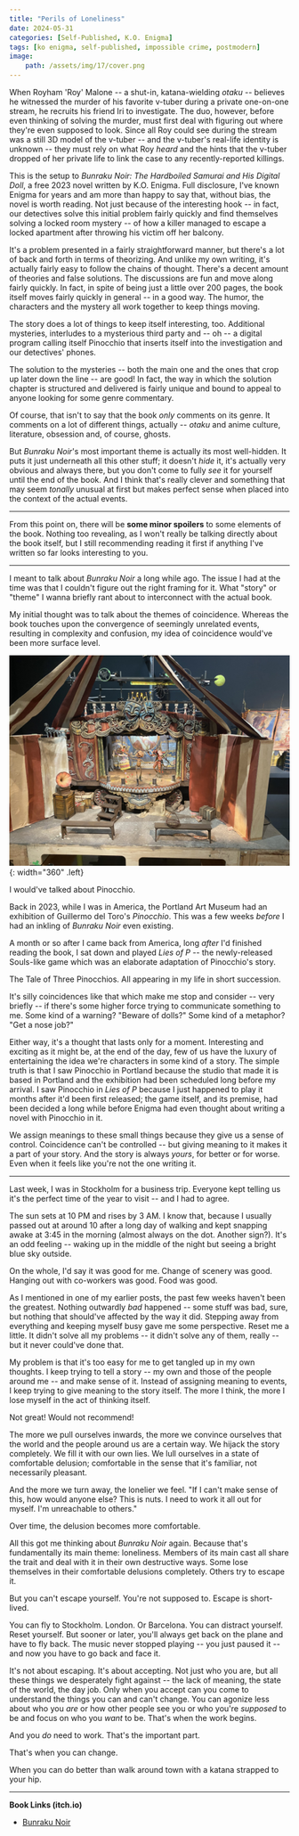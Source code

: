 ```yaml
---
title: "Perils of Loneliness"
date: 2024-05-31
categories: [Self-Published, K.O. Enigma]
tags: [ko enigma, self-published, impossible crime, postmodern]
image: 
    path: /assets/img/17/cover.png
---
```


When Royham 'Roy' Malone -- a shut-in, katana-wielding *otaku* -- believes he witnessed the murder of his favorite v-tuber during a private one-on-one stream, he recruits his friend Iri to investigate. The duo, however, before even thinking of solving the murder, must first deal with figuring out where they're even supposed to look. Since all Roy could see during the stream was a still 3D model of the v-tuber -- and the v-tuber's real-life identity is unknown -- they must rely on what Roy *heard* and the hints that the v-tuber dropped of her private life to link the case to any recently-reported killings.

This is the setup to *Bunraku Noir: The Hardboiled Samurai and His Digital Doll*, a free 2023 novel written by K.O. Enigma. Full disclosure, I've known Enigma for years and am more than happy to say that, without bias, the novel is worth reading. Not just because of the interesting hook -- in fact, our detectives solve this initial problem fairly quickly and find themselves solving a locked room mystery -- of how a killer managed to escape a locked apartment after throwing his victim off her balcony.

It's a problem presented in a fairly straightforward manner, but there's a lot of back and forth in terms of theorizing. And unlike my own writing, it's actually fairly easy to follow the chains of thought. There's a decent amount of theories and false solutions. The discussions are fun and move along fairly quickly. In fact, in spite of being just a little over 200 pages, the book itself moves fairly quickly in general -- in a good way. The humor, the characters and the mystery all work together to keep things moving.

The story does a lot of things to keep itself interesting, too. Additional mysteries, interludes to a mysterious third party and -- oh -- a digital program calling itself Pinocchio that inserts itself into the investigation and our detectives' phones.

The solution to the mysteries -- both the main one and the ones that crop up later down the line -- are good! In fact, the way in which the solution chapter is structured and delivered is fairly unique and bound to appeal to anyone looking for some genre commentary.

Of course, that isn't to say that the book *only* comments on its genre. It comments on a lot of different things, actually -- *otaku* and anime culture, literature, obsession and, of course, ghosts.

But *Bunraku Noir*'s most important theme is actually its most well-hidden. It puts it just underneath all this other stuff; it doesn't *hide* it, it's actually very obvious and always there, but you don't come to fully *see* it for yourself until the end of the book. And I think that's really clever and something that may seem *tonally* unusual at first but makes perfect sense when placed into the context of the actual events.

---

From this point on, there will be **some minor spoilers** to some elements of the book. Nothing too revealing, as I won't really be talking directly about the book itself, but I still recommending reading it first if anything I've written so far looks interesting to you.

---

I meant to talk about *Bunraku Noir* a long while ago. The issue I had at the time was that I couldn't figure out the right framing for it. What "story" or "theme" I wanna briefly rant about to interconnect with the actual book.

My initial thought was to talk about the themes of coincidence. Whereas the book touches upon the convergence of seemingly unrelated events, resulting in complexity and confusion, my idea of coincidence would've been more surface level.

![P1](/assets/img/17/p2.jpg){: width="360" .left} 

I would've talked about Pinocchio.

Back in 2023, while I was in America, the Portland Art Museum had an exhibition of Guillermo del Toro's *Pinocchio*. This was a few weeks *before* I had an inkling of *Bunraku Noir* even existing.

A month or so after I came back from America, long *after* I'd finished reading the book, I sat down and played *Lies of P* -- the newly-released Souls-like game which was an elaborate adaptation of Pinocchio's story.

The Tale of Three Pinocchios. All appearing in my life in short succession.

It's silly coincidences like that which make me stop and consider -- very briefly -- if there's some higher force trying to communicate something to me. Some kind of a warning? "Beware of dolls?" Some kind of a metaphor? "Get a nose job?"

Either way, it's a thought that lasts only for a moment. Interesting and exciting as it might be, at the end of the day, few of us have the luxury of entertaining the idea we're characters in some kind of a story. The simple truth is that I saw Pinocchio in Portland because the studio that made it is based in Portland and the exhibition had been scheduled long before my arrival. I saw Pinocchio in *Lies of P* because I just happened to play it months after it'd been first released; the game itself, and its premise, had been decided a long while before Enigma had even thought about writing a novel with Pinocchio in it.

We assign meanings to these small things because they give us a sense of control. Coincidence can't be controlled -- but giving meaning to it makes it a part of your story. And the story is always *yours*, for better or for worse. Even when it feels like you're not the one writing it.

---

Last week, I was in Stockholm for a business trip. Everyone kept telling us it's the perfect time of the year to visit -- and I had to agree. 

The sun sets at 10 PM and rises by 3 AM. I know that, because I usually passed out at around 10 after a long day of walking and kept snapping awake at 3:45 in the morning (almost always on the dot. Another sign?). It's an odd feeling -- waking up in the middle of the night but seeing a bright blue sky outside.

On the whole, I'd say it was good for me. Change of scenery was good. Hanging out with co-workers was good. Food was good.

As I mentioned in one of my earlier posts, the past few weeks haven't been the greatest. Nothing outwardly *bad* happened -- some stuff was bad, sure, but nothing that should've affected by the way it did. Stepping away from everything and keeping myself busy gave me some perspective. Reset me a little. It didn't solve all my problems -- it didn't solve any of them, really -- but it never could've done that.

My problem is that it's too easy for me to get tangled up in my own thoughts. I keep trying to tell a story -- my own and those of the people around me -- and make sense of it. Instead of assigning meaning to events, I keep trying to give meaning to the story itself. The more I think, the more I lose myself in the act of thinking itself.

Not great! Would not recommend!

The more we pull ourselves inwards, the more we convince ourselves that the world and the people around us are a certain way. We hijack the story completely. We fill it with our own lies. We lull ourselves in a state of comfortable delusion; comfortable in the sense that it's familiar, not necessarily pleasant.

And the more we turn away, the lonelier we feel. "If I can't make sense of this, how would anyone else? This is nuts. I need to work it all out for myself. I'm unreachable to others." 

Over time, the delusion becomes more comfortable.

All this got me thinking about *Bunraku Noir* again. Because that's fundamentally its main theme: loneliness. Members of its main cast all share the trait and deal with it in their own destructive ways. Some lose themselves in their comfortable delusions completely. Others try to escape it.

But you can't escape yourself. You're not supposed to. Escape is short-lived.

You can fly to Stockholm. London. Or Barcelona. You can distract yourself. Reset yourself. But sooner or later, you'll always get back on the plane and have to fly back. The music never stopped playing -- you just paused it -- and now you have to go back and face it.

It's not about escaping. It's about accepting. Not just who you are, but all these things we desperately fight against -- the lack of meaning, the state of the world, the day job. Only when you accept can you come to understand the things you can and can't change. You can agonize less about who you *are* or how other people see you or who you're *supposed* to be and focus on who you *want* to be. That's when the work begins.

And you *do* need to work. That's the important part.

That's when you can change.

When you can do better than walk around town with a katana strapped to your hip.

---

**Book Links (itch.io)**

* [Bunraku Noir](https://enigma.itch.io/bunraku-noir)
